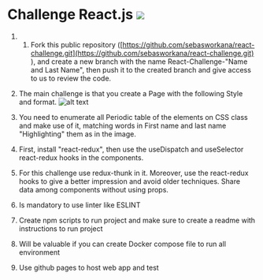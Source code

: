 # Challenge React.js ![](https://pasteboard.co/byC31Sq5OMgz.png)

1.  1. Fork this public repository ([https://github.com/sebasworkana/react-challenge.git](https://github.com/sebasworkana/react-challenge.git) ), and create a new branch with the name React-Challenge-"Name and Last Name", then push it to the created branch and give access to us to review the code.
2.  The main challenge is that you create a Page with the following Style and format.
    ![alt text](https://imageupload.io/en/jfSVositjWovwnf)

3.  You need to enumerate all Periodic table of the elements on CSS class and make use of it, matching words in First name and last name "Highlighting" them as in the image.
4.  First, install "react-redux", then use the useDispatch and useSelector react-redux hooks in the components.
5.  For this challenge use redux-thunk in it. Moreover, use the react-redux hooks to give a better impression and avoid older techniques. Share data among components without using props.
6.  Is mandatory to use linter like ESLINT
7.  Create npm scripts to run project and make sure to create a readme with instructions to run project
8.  Will be valuable if you can create Docker compose file to run all environment
9.  Use github pages to host web app and test
